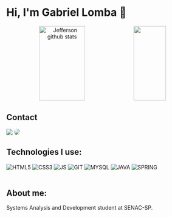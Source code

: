 # Hi, I'm Gabriel Lomba 👋

<div align="center">  
  <img width="49%" height="195px" src="https://github-readme-stats.vercel.app/api?username=GabrielLomba12&show_icons=true&count_private=true&hide_border=true&title_color=00FFFF&icon_color=00FFFF&text_color=c9d1d9&bg_color=0d1117" alt="Jefferson github stats" /> 
  <img width="41%" height="195px" src="https://github-readme-stats.vercel.app/api/top-langs/?username=GabrielLomba12&layout=compact&hide_border=true&title_color=00FFFF&text_color=c9d1d9&bg_color=0d1117" />
</div>

## Contact
<div> 
<a href = "mailto:cmp.1a.lombagabriel324@gmail.com"> <img src="https://img.shields.io/badge/-Gmail-%23333?style=for-the-badge&logo=gmail&logoColor=white" target="_blank"></a>
<a href="https://www.linkedin.com/in/gabriel-lomba012/" target="_blank"><img src="https://img.shields.io/badge/-LinkedIn-%230077B5?style=for-the-badge&logo=linkedin&logoColor=white" style="border-radius: 30px" target="_blank"></a> 
</div>

## Technologies I use:

<div style="display: inline_block">
   <img align="center" alt="HTML5" src="https://img.shields.io/badge/HTML5-E34F26?style=for-the-badge&logo=html5&logoColor=white" />
   <img align="center" alt="CSS3" src="https://img.shields.io/badge/CSS3-1572B6?style=for-the-badge&logo=css3&logoColor=white" />
   <img align="center" alt="JS" src="https://img.shields.io/badge/JavaScript-F7DF1E?style=for-the-badge&logo=javascript&logoColor=black" />
   <img align="center" alt="GIT" src="https://img.shields.io/badge/GIT-E44C30?style=for-the-badge&logo=git&logoColor=white" />
   <img align="center" alt="MYSQL" src="https://img.shields.io/badge/MySQL-005C84?style=for-the-badge&logo=mysql&logoColor=white" />
   <img align="center" alt="JAVA" src="https://img.shields.io/badge/Java-ED8B00?style=for-the-badge&logo=openjdk&logoColor=white" />
   <img align="center" alt="SPRING" src="https://img.shields.io/badge/Spring-6DB33F?style=for-the-badge&logo=spring&logoColor=white" />
</div><br/>

## About me:
 Systems Analysis and Development student at SENAC-SP.    
 
 
